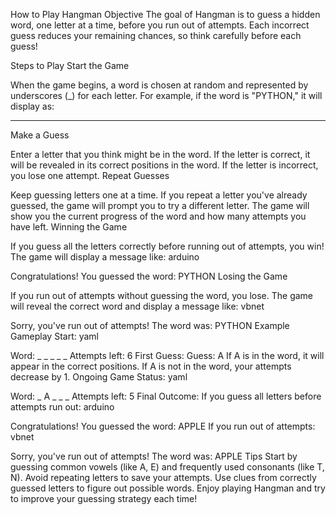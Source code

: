 How to Play Hangman
Objective
The goal of Hangman is to guess a hidden word, one letter at a time, before you run out of attempts. Each incorrect guess reduces your remaining chances, so think carefully before each guess!

Steps to Play
Start the Game

When the game begins, a word is chosen at random and represented by underscores (_) for each letter. For example, if the word is "PYTHON," it will display as:
_ _ _ _ _ _
Make a Guess

Enter a letter that you think might be in the word.
If the letter is correct, it will be revealed in its correct positions in the word.
If the letter is incorrect, you lose one attempt.
Repeat Guesses

Keep guessing letters one at a time.
If you repeat a letter you've already guessed, the game will prompt you to try a different letter.
The game will show you the current progress of the word and how many attempts you have left.
Winning the Game

If you guess all the letters correctly before running out of attempts, you win! The game will display a message like:
arduino

Congratulations! You guessed the word: PYTHON
Losing the Game

If you run out of attempts without guessing the word, you lose. The game will reveal the correct word and display a message like:
vbnet

Sorry, you've run out of attempts! The word was: PYTHON
Example Gameplay
Start:
yaml

Word: _ _ _ _ _
Attempts left: 6
First Guess:
Guess: A
If A is in the word, it will appear in the correct positions.
If A is not in the word, your attempts decrease by 1.
Ongoing Game Status:
yaml

Word: _ A _ _ _ 
Attempts left: 5
Final Outcome:
If you guess all letters before attempts run out:
arduino

Congratulations! You guessed the word: APPLE
If you run out of attempts:
vbnet

Sorry, you've run out of attempts! The word was: APPLE
Tips
Start by guessing common vowels (like A, E) and frequently used consonants (like T, N).
Avoid repeating letters to save your attempts.
Use clues from correctly guessed letters to figure out possible words.
Enjoy playing Hangman and try to improve your guessing strategy each time!



